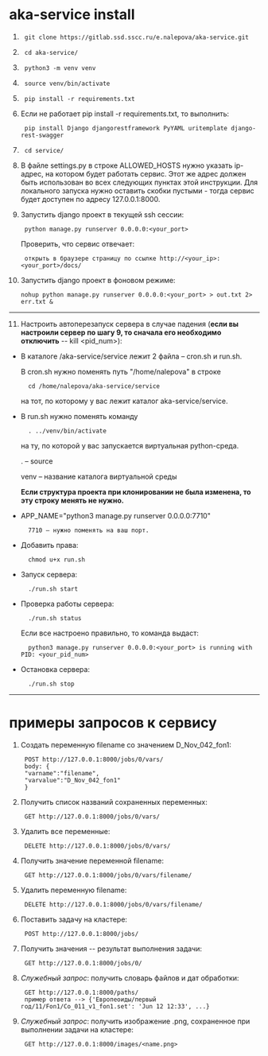# aka-service install


1. 
        git clone https://gitlab.ssd.sscc.ru/e.nalepova/aka-service.git

2. 
        cd aka-service/

3. 
        python3 -m venv venv

4. 
        source venv/bin/activate

5. 
        pip install -r requirements.txt


6. Если не работает pip install -r requirements.txt, то выполнить:

        pip install Django djangorestframework PyYAML uritemplate django-rest-swagger

7. 
        cd service/

8. В файле settings.py в строке ALLOWED_HOSTS нужно указать ip-адрес, на котором будет работать сервис. Этот же адрес должен быть использован во всех следующих пунктах этой инструкции. 
Для локального запуска нужно оставить скобки пустыми - тогда сервис будет доступен по адресу 127.0.0.1:8000. 

9. Запустить django проект в текущей ssh сессии:

        python manage.py runserver 0.0.0.0:<your_port>

   Проверить, что сервис отвечает:

        открыть в браузере страницу по ссылке http://<your_ip>:<your_port>/docs/ 

10. Запустить django проект в фоновом режиме:

        nohup python manage.py runserver 0.0.0.0:<your_port> > out.txt 2> err.txt &

_______________________________________________________________________________

11. Настроить автоперезапуск сервера в случае падения (**если вы настроили сервер по шагу 9, то сначала его необходимо отключить** -- kill <pid_num>):

- В каталоге /aka-service/service лежит 2 файла – cron.sh и run.sh.

   В cron.sh нужно поменять путь "/home/nalepova" в строке 

        cd /home/nalepova/aka-service/service 

   на тот, по которому у вас лежит каталог aka-service/service.

- В run.sh нужно поменять команду

        . ../venv/bin/activate

   на ту, по которой у вас запускается виртуальная python-среда.

   . – source
        
   venv – название каталога виртуальной среды

   **Если структура проекта при клонировании не была изменена, то эту строку менять не нужно.**

- APP_NAME="python3 manage.py runserver 0.0.0.0:7710"

        7710 – нужно поменять на ваш порт.

- Добавить права:

        chmod u+x run.sh

- Запуск сервера:

        ./run.sh start

- Проверка работы сервера:

        ./run.sh status

   Если все настроено правильно, то команда выдаст:

        python3 manage.py runserver 0.0.0.0:<your_port> is running with PID: <your_pid_num>

- Остановка сервера:

        ./run.sh stop


_______________________________________________________________________________

# примеры запросов к сервису
1. Создать переменную filename со значением D_Nov_042_fon1:
        
        POST http://127.0.0.1:8000/jobs/0/vars/
        body: {
        "varname":"filename", 
        "varvalue":"D_Nov_042_fon1"
        }

2. Получить список названий сохраненных переменных:
        
        GET http://127.0.0.1:8000/jobs/0/vars/

3. Удалить все переменные:
        
        DELETE http://127.0.0.1:8000/jobs/0/vars/

4. Получить значение переменной filename:
        
        GET http://127.0.0.1:8000/jobs/0/vars/filename/

5. Удалить переменную filename:
        
        DELETE http://127.0.0.1:8000/jobs/0/vars/filename/

6. Поставить задачу на кластере:
        
        POST http://127.0.0.1:8000/jobs/ 

7. Получить значения -- результат выполнения задачи:
        
        GET http://127.0.0.1:8000/jobs/0/

8. _Служебный запрос_: получить словарь файлов и дат обработки:
        
        GET http://127.0.0.1:8000/paths/
        пример ответа --> {'Европеоиды/первый год/11/Fon1/Co_011_v1_fon1.set': 'Jun 12 12:33', ...}

9. _Служебный запрос_: получить изображение .png, сохраненное при выполнении задачи на кластере:
        
        GET http://127.0.0.1:8000/images/<name.png>
